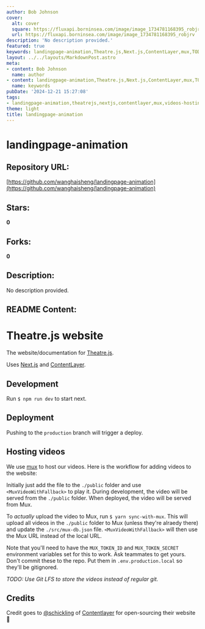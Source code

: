 ```yaml
---
author: Bob Johnson
cover:
  alt: cover
  square: https://fluxapi.borninsea.com/image/image_1734781168395_robjrv
  url: https://fluxapi.borninsea.com/image/image_1734781168395_robjrv
description: 'No description provided.'
featured: true
keywords: landingpage-animation,Theatre.js,Next.js,ContentLayer,mux,TODO,git,LFS,credits,schickling
layout: ../../layouts/MarkdownPost.astro
meta:
- content: Bob Johnson
  name: author
- content: landingpage-animation,Theatre.js,Next.js,ContentLayer,mux,TODO,git,LFS,credits,schickling
  name: keywords
pubDate: '2024-12-21 15:27:08'
tags:
- landingpage-animation,theatrejs,nextjs,contentlayer,mux,videos-hosting,git-lfs
theme: light
title: landingpage-animation
---
```


# landingpage-animation

## Repository URL: 
[https://github.com/wanghaisheng/landingpage-animation](https://github.com/wanghaisheng/landingpage-animation)

## Stars: 
**0**

## Forks: 
**0**

## Description: 
No description provided.

## README Content: 
# Theatre.js website

The website/documentation for [Theatre.js](https://www.theatrejs.com).

Uses [Next.js](https://nextjs.org/docs) and [ContentLayer](https://www.contentlayer.dev/docs).

## Development

Run `$ npm run dev` to start next.

## Deployment

Pushing to the `production` branch will trigger a deploy.

## Hosting videos

We use [mux](https://mux.com) to host our videos. Here is the workflow for adding videos to the website:

Initially just add the file to the `./public` folder and use `<MuxVideoWithFallback>` to play it. During development, the video will be served from the `./public` folder. When deployed, the video will be served from Mux.

To _actually_ upload the video to Mux, run `$ yarn sync-with-mux`. This will upload all videos in the `./public` folder to Mux (unless they're alraedy there) and update the `./src/mux-db.json` file. `<MuxVideoWithFallback>` will then use the Mux URL instead of the local URL.

Note that you'll need to have the `MUX_TOKEN_ID` and `MUX_TOKEN_SECRET` environment variables set for this to work. Ask teammates to get yours. Don't commit these to the repo. Put them in `.env.production.local` so they'll be gitignored.

_TODO: Use Git LFS to store the videos instead of regular git._

## Credits

Credit goes to [@schickling](https://twitter.com/schickling) of [Contentlayer](https://www.contentlayer.dev) for open-sourcing their website 💚


